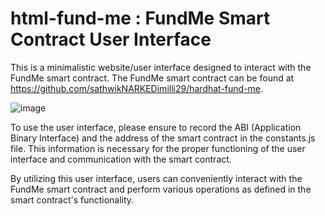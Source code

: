 # html-fund-me : FundMe Smart Contract User Interface
This is a minimalistic website/user interface designed to interact with the FundMe smart contract. The FundMe smart contract can be found at https://github.com/sathwikNARKEDimilli29/hardhat-fund-me.

![image](https://github.com/sathwikNARKEDimilli29/html-fund-me/assets/97584810/8e0d7f71-5f22-4b88-84d9-6dcb585a1550)

To use the user interface, please ensure to record the ABI (Application Binary Interface) and the address of the smart contract in the constants.js file. This information is necessary for the proper functioning of the user interface and communication with the smart contract.

By utilizing this user interface, users can conveniently interact with the FundMe smart contract and perform various operations as defined in the smart contract's functionality.



